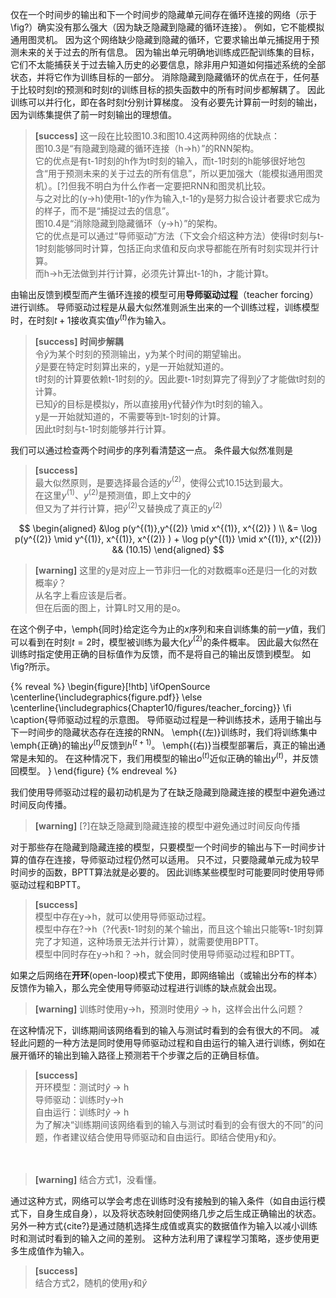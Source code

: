 仅在一个时间步的输出和下一个时间步的隐藏单元间存在循环连接的网络（示于\fig?）确实没有那么强大（因为缺乏隐藏到隐藏的循环连接）。
例如，它不能模拟通用图灵机。
因为这个网络缺少隐藏到隐藏的循环，它要求输出单元捕捉用于预测未来的关于过去的所有信息。
因为输出单元明确地训练成匹配训练集的目标，它们不太能捕获关于过去输入历史的必要信息，除非用户知道如何描述系统的全部状态，并将它作为训练目标的一部分。
消除隐藏到隐藏循环的优点在于，任何基于比较时刻$t$的预测和时刻$t$的训练目标的损失函数中的所有时间步都解耦了。
因此训练可以并行化，即在各时刻$t$分别计算梯度。
没有必要先计算前一时刻的输出，因为训练集提供了前一时刻输出的理想值。  
> **[success]** 这一段在比较图10.3和图10.4这两种网络的优缺点：  
图10.3是“有隐藏到隐藏的循环连接（h->h）”的RNN架构。  
它的优点是有t-1时刻的h作为t时刻的输入，而t-1时刻的h能够很好地包含“用于预测未来的关于过去的所有信息”，所以更加强大（能模拟通用图灵机）。[?]但我不明白为什么作者一定要把RNN和图灵机比较。  
与之对比的(y->h)使用t-1的y作为输入,t-1的y是努力拟合设计者要求它成为的样子，而不是“捕捉过去的信息”。  
图10.4是“消除隐藏到隐藏循环（y->h）”的架构。  
它的优点是可以通过“导师驱动”方法（下文会介绍这种方法）使得t时刻与t-1时刻能够同时计算，包括正向求值和反向求导都能在所有时刻实现并行计算。  
而h->h无法做到并行计算，必须先计算出t-1的h，才能计算t。  

由输出反馈到模型而产生循环连接的模型可用**导师驱动过程**（teacher forcing）进行训练。
导师驱动过程是从最大似然准则派生出来的一个训练过程，训练模型时，在时刻$t+1$接收真实值$y^{(t)}$作为输入。  
> **[success] 时间步解耦**  
令$\hat y$为某个时刻的预测输出，y为某个时间的期望输出。  
$\hat y$是要在特定时刻算出来的，y是一开始就知道的。  
t时刻的计算要依赖t-1时刻的$\hat y$。因此要t-1时刻算完了得到$\hat y$了才能做t时刻的计算。  
已知$\hat y$的目标是模拟y，所以直接用y代替$\hat y$作为t时刻的输入。  
y是一开始就知道的，不需要等到t-1时刻的计算。  
因此t时刻与t-1时刻能够并行计算。  

我们可以通过检查两个时间步的序列看清楚这一点。
条件最大似然准则是  
> **[success]**  
最大似然原则，是要选择最合适的$y^{(2)}$，使得公式10.15达到最大。   
在这里$y^{(1)}$、$y^{(2)}$是预测值，即上文中的$\hat y$  
但又为了并行计算，把$\hat y^{(2)}$又替换成了真正的$y^{(2)}$  

$$
\begin{aligned}
 &\log p(y^{(1)},y^{(2)} \mid x^{(1)}, x^{(2)} ) \\
 &= \log  p(y^{(2)} \mid y^{(1)}, x^{(1)}, x^{(2)} )  + \log p(y^{(1)} \mid x^{(1)}, x^{(2)}) && (10.15)
\end{aligned}
$$

> **[warning]** 这里的y是对应上一节非归一化的对数概率o还是归一化的对数概率$\hat y$？  
从名字上看应该是后者。  
但在后面的图上，计算L时又用的是o。  

在这个例子中，\emph{同时}给定迄今为止的$x$序列和来自训练集的前一$y$值，我们可以看到在时刻$t=2$时，模型被训练为最大化$y^{(2)}$的条件概率。
因此最大似然在训练时指定使用正确的目标值作为反馈，而不是将自己的输出反馈到模型。
如\fig?所示。  

{% reveal %}
\begin{figure}[!htb]
\ifOpenSource
\centerline{\includegraphics{figure.pdf}}
\else
\centerline{\includegraphics{Chapter10/figures/teacher_forcing}}
\fi
\caption{导师驱动过程的示意图。
导师驱动过程是一种训练技术，适用于输出与下一时间步的隐藏状态存在连接的RNN。
\emph{(左)}训练时，我们将训练集中\emph{正确}的输出$y^{(t)}$反馈到$h^{(t+1)}$。
\emph{(右)}当模型部署后，真正的输出通常是未知的。
在这种情况下，我们用模型的输出$o^{(t)}$近似正确的输出$y^{(t)}$，并反馈回模型。
}
\end{figure}
{% endreveal %}

我们使用导师驱动过程的最初动机是为了在缺乏隐藏到隐藏连接的模型中避免通过时间反向传播。  
> **[warning]** [?]在缺乏隐藏到隐藏连接的模型中避免通过时间反向传播  

对于那些存在隐藏到隐藏连接的模型，只要模型一个时间步的输出与下一时间步计算的值存在连接，导师驱动过程仍然可以适用。
只不过，只要隐藏单元成为较早时间步的函数，BPTT算法就是必要的。
因此训练某些模型时可能要同时使用导师驱动过程和BPTT。  
> **[success]**  
模型中存在y->h，就可以使用导师驱动过程。  
模型中存在?->h（?代表t-1时刻的某个输出，而且这个输出只能等t-1时刻算完了才知道，这种场景无法并行计算），就需要使用BPTT。  
模型中同时存在y->h和？->h，就会同时使用导师驱动过程和BPTT。  

如果之后网络在**开环**(open-loop)模式下使用，即网络输出（或输出分布的样本）反馈作为输入，那么完全使用导师驱动过程进行训练的缺点就会出现。  
> **[warning]** 训练时使用y->h，预测时使用$\hat y$ -> h，这样会出什么问题？  

在这种情况下，训练期间该网络看到的输入与测试时看到的会有很大的不同。
减轻此问题的一种方法是同时使用导师驱动过程和自由运行的输入进行训练，例如在展开循环的输出到输入路径上预测若干个步骤之后的正确目标值。  
> **[success]**  
开环模型：测试时$\hat y$ -> h  
导师驱动：训练时y->h  
自由运行：训练时$\hat y$ -> h  
为了解决“训练期间该网络看到的输入与测试时看到的会有很大的不同”的问题，作者建议结合使用导师驱动和自由运行。即结合使用y和$\hat y$。    

　　
> **[warning]** 结合方式1，没看懂。  

通过这种方式，网络可以学会考虑在训练时没有接触到的输入条件（如自由运行模式下，自身生成自身），以及将状态映射回使网络几步之后生成正确输出的状态。
另外一种方式{cite?}是通过随机选择生成值或真实的数据值作为输入以减小训练时和测试时看到的输入之间的差别。
这种方法利用了课程学习策略，逐步使用更多生成值作为输入。
> **[success]**  
结合方式2，随机的使用y和$\hat y$  
